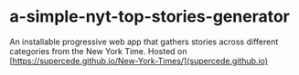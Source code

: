 # a-simple-nyt-top-stories-generator
An installable progressive web app that gathers stories across different categories from the New York Time.
Hosted on [https://supercede.github.io/New-York-Times/](supercede.github.io)
